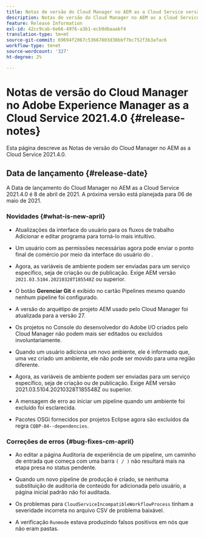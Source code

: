 ```yaml
---
title: Notas de versão do Cloud Manager no AEM as a Cloud Service versão 2021.4.0
description: Notas de versão do Cloud Manager no AEM as a Cloud Service versão 2021.4.0
feature: Release Information
exl-id: 42cc9cab-6e66-4976-a3b1-ecb9dbaaabf4
translation-type: tm+mt
source-git-commit: 69694f2067c53667803d38bbf7bc752f3b3afac6
workflow-type: tm+mt
source-wordcount: '327'
ht-degree: 2%

---
```


# Notas de versão do Cloud Manager no Adobe Experience Manager as a Cloud Service 2021.4.0 {#release-notes}

Esta página descreve as Notas de versão do Cloud Manager no AEM as a Cloud Service 2021.4.0.

## Data de lançamento {#release-date}

A Data de lançamento do Cloud Manager no AEM as a Cloud Service 2021.4.0 é 8 de abril de 2021.
A próxima versão está planejada para 06 de maio de 2021.

### Novidades {#what-is-new-april}

* Atualizações da interface do usuário para os fluxos de trabalho Adicionar e editar programa para torná-lo mais intuitivo.

* Um usuário com as permissões necessárias agora pode enviar o ponto final de comércio por meio da interface do usuário do .

* Agora, as variáveis de ambiente podem ser enviadas para um serviço específico, seja de criação ou de publicação. Exige AEM versão `2021.03.5104.20210328T185548Z` ou superior.

* O botão **Gerenciar Git** é exibido no cartão Pipelines mesmo quando nenhum pipeline foi configurado.

* A versão do arquétipo de projeto AEM usado pelo Cloud Manager foi atualizada para a versão 27.

* Os projetos no Console do desenvolvedor do Adobe I/O criados pelo Cloud Manager não podem mais ser editados ou excluídos involuntariamente.

* Quando um usuário adiciona um novo ambiente, ele é informado que, uma vez criado um ambiente, ele não pode ser movido para uma região diferente.

* Agora, as variáveis de ambiente podem ser enviadas para um serviço específico, seja de criação ou de publicação. Exige AEM versão 2021.03.5104.20210328T185548Z ou superior.

* A mensagem de erro ao iniciar um pipeline quando um ambiente foi excluído foi esclarecida.

* Pacotes OSGi fornecidos por projetos Eclipse agora são excluídos da regra `CQBP-84--dependencies`.

### Correções de erros {#bug-fixes-cm-april}

* Ao editar a página Auditoria de experiência de um pipeline, um caminho de entrada que começa com uma barra `( / )` não resultará mais na etapa presa no status pendente.

* Quando um novo pipeline de produção é criado, se nenhuma substituição de auditoria de conteúdo for adicionada pelo usuário, a página inicial padrão não foi auditada.

* Os problemas para `CloudServiceIncompatibleWorkflowProcess` tinham a severidade incorreta no arquivo CSV de problema baixável.

* A verificação `Runmode` estava produzindo falsos positivos em nós que não eram pastas.